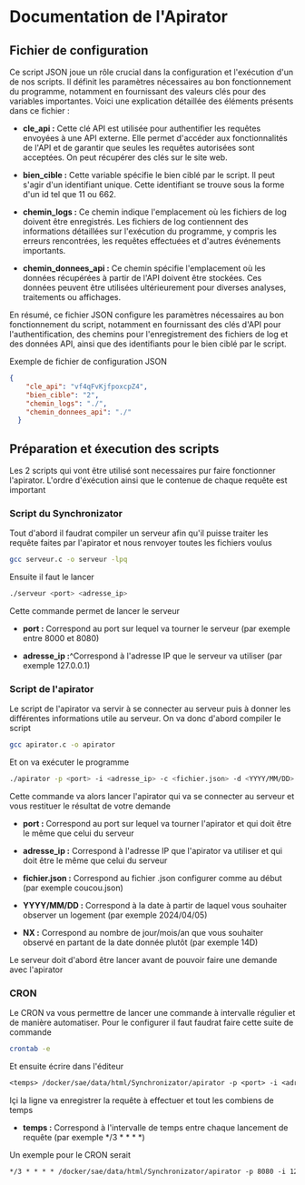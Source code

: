 # Documentation de l'Apirator

## Fichier de configuration

Ce script JSON joue un rôle crucial dans la configuration et l'exécution d'un de nos scripts. Il définit les paramètres nécessaires au bon fonctionnement du programme, notamment en fournissant des valeurs clés pour des variables importantes. Voici une explication détaillée des éléments présents dans ce fichier :

- **cle_api :** Cette clé API est utilisée pour authentifier les requêtes envoyées à une API externe. Elle permet d'accéder aux fonctionnalités de l'API et de garantir que seules les requêtes autorisées sont acceptées. On peut récupérer des clés sur le site web.

- **bien_cible :** Cette variable spécifie le bien ciblé par le script. Il peut s'agir d'un identifiant unique. Cette identifiant se trouve sous la forme d'un id tel que 11 ou 662.

- **chemin_logs :** Ce chemin indique l'emplacement où les fichiers de log doivent être enregistrés. Les fichiers de log contiennent des informations détaillées sur l'exécution du programme, y compris les erreurs rencontrées, les requêtes effectuées et d'autres événements importants.

- **chemin_donnees_api :** Ce chemin spécifie l'emplacement où les données récupérées à partir de l'API doivent être stockées. Ces données peuvent être utilisées ultérieurement pour diverses analyses, traitements ou affichages.

En résumé, ce fichier JSON configure les paramètres nécessaires au bon fonctionnement du script, notamment en fournissant des clés d'API pour l'authentification, des chemins pour l'enregistrement des fichiers de log et des données API, ainsi que des identifiants pour le bien ciblé par le script.

Exemple de fichier de configuration JSON

```json
{
    "cle_api": "vf4qFvKjfpoxcpZ4",
    "bien_cible": "2",
    "chemin_logs": "./",
    "chemin_donnees_api": "./"
  }
```


## Préparation et éxecution des scripts

Les 2 scripts qui vont être utilisé sont necessaires pur faire fonctionner l'apirator. L'ordre d'éxécution ainsi que le contenue de chaque requête est important

### Script du Synchronizator

Tout d'abord il faudrat compiler un serveur afin qu'il puisse traiter les requête faites par l'apirator et nous renvoyer toutes les fichiers voulus

```bash
gcc serveur.c -o serveur -lpq
```

Ensuite il faut le lancer

```bash
./serveur <port> <adresse_ip>
```

Cette commande permet de lancer le serveur

- **port :** Correspond au port sur lequel va tourner le serveur (par exemple entre 8000 et 8080)

- **adresse_ip :**^Correspond à l'adresse IP que le serveur va utiliser (par exemple 127.0.0.1)

### Script de l'apirator

Le script de l'apirator va servir à se connecter au serveur puis à donner les différentes informations utile au serveur. On va donc d'abord compiler le script

```bash
gcc apirator.c -o apirator
```

Et on va exécuter le programme

```bash
./apirator -p <port> -i <adresse_ip> -c <fichier.json> -d <YYYY/MM/DD> -n <NX>
```

Cette commande va alors lancer l'apirator qui va se connecter au serveur et vous restituer le résultat de votre demande

- **port :** Correspond au port sur lequel va tourner l'apirator et qui doit être le même que celui du serveur

- **adresse_ip :** Correspond à l'adresse IP que l'apirator va utiliser et qui doit être le même que celui du serveur

- **fichier.json :** Correspond au fichier .json configurer comme au début (par exemple coucou.json)

- **YYYY/MM/DD :** Correspond à la date à partir de laquel vous souhaiter observer un logement (par exemple 2024/04/05)

- **NX :** Correspond au nombre de jour/mois/an que vous souhaiter observé en partant de la date donnée plutôt (par exemple 14D)

Le serveur doit d'abord être lancer avant de pouvoir faire une demande avec l'apirator

### CRON

Le CRON va vous permettre de lancer une commande à intervalle régulier et de manière automatiser. Pour le configurer il faut faudrat faire cette suite de commande

```bash
crontab -e
```

Et ensuite écrire dans l'éditeur 

```txt
<temps> /docker/sae/data/html/Synchronizator/apirator -p <port> -i <adresse_ip> -c <fichier.json> -d <YYYY/MM/DD> -n <NX>
```

Içi la ligne va enregistrer la requête à effectuer et tout les combiens de temps

- **temps :** Correspond à l'intervalle de temps entre chaque lancement de requête (par exemple */3 * * * *)

Un exemple pour le CRON serait

```txt
*/3 * * * * /docker/sae/data/html/Synchronizator/apirator -p 8080 -i 127.0.0.1 -c coucou.json -d 2024/04/04 -n 14D
```